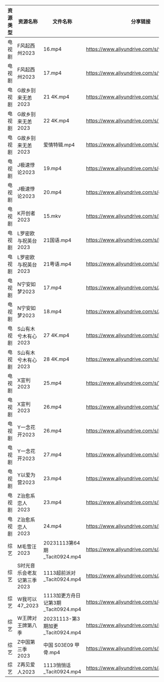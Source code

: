 | 资源类型 | 资源名称             | 文件名称                         | 分享链接                                      | 更新时间       |
| ---- | ---------------- | ---------------------------- | ----------------------------------------- | ---------- |
| 电视剧  | F风起西州2023        | 16.mp4                       | https://www.aliyundrive.com/s/yQtLhNGepAP | 2023-11-14 |
| 电视剧  | F风起西州2023        | 17.mp4                       | https://www.aliyundrive.com/s/yQtLhNGepAP | 2023-11-14 |
| 电视剧  | G故乡别来无恙2023      | 21 4K.mp4                    | https://www.aliyundrive.com/s/19Yd53iwKSU | 2023-11-14 |
| 电视剧  | G故乡别来无恙2023      | 22 4K.mp4                    | https://www.aliyundrive.com/s/19Yd53iwKSU | 2023-11-14 |
| 电视剧  | G故乡别来无恙2023      | 爱情特辑.mp4                     | https://www.aliyundrive.com/s/19Yd53iwKSU | 2023-11-14 |
| 电视剧  | J极速悖论2023        | 19.mp4                       | https://www.aliyundrive.com/s/geWN6KFM4F3 | 2023-11-14 |
| 电视剧  | J极速悖论2023        | 20.mp4                       | https://www.aliyundrive.com/s/geWN6KFM4F3 | 2023-11-14 |
| 电视剧  | K开创者2023         | 15.mkv                       | https://www.aliyundrive.com/s/N2CmALY5X1B | 2023-11-14 |
| 电视剧  | L罗密欧与祝英台2023     | 21国语.mp4                     | https://www.aliyundrive.com/s/kn6cToaQ17A | 2023-11-14 |
| 电视剧  | L罗密欧与祝英台2023     | 21粤语.mp4                     | https://www.aliyundrive.com/s/kn6cToaQ17A | 2023-11-14 |
| 电视剧  | N宁安如梦2023        | 17.mp4                       | https://www.aliyundrive.com/s/AbtbD1DVoha | 2023-11-14 |
| 电视剧  | N宁安如梦2023        | 18.mp4                       | https://www.aliyundrive.com/s/AbtbD1DVoha | 2023-11-14 |
| 电视剧  | S山有木兮木有心2023     | 27 4K.mp4                    | https://www.aliyundrive.com/s/E26JyHnrEfb | 2023-11-14 |
| 电视剧  | S山有木兮木有心2023     | 28 4K.mp4                    | https://www.aliyundrive.com/s/E26JyHnrEfb | 2023-11-14 |
| 电视剧  | X宣判2023          | 25.mp4                       | https://www.aliyundrive.com/s/WZmywrp2FQC | 2023-11-14 |
| 电视剧  | X宣判2023          | 26.mp4                       | https://www.aliyundrive.com/s/WZmywrp2FQC | 2023-11-14 |
| 电视剧  | Y一念花开2023        | 26.mp4                       | https://www.aliyundrive.com/s/pLzgi79VCnz | 2023-11-14 |
| 电视剧  | Y一念花开2023        | 27.mp4                       | https://www.aliyundrive.com/s/pLzgi79VCnz | 2023-11-14 |
| 电视剧  | Y以爱为营2023        | 23.mp4                       | https://www.aliyundrive.com/s/DLcrknc5Xuj | 2023-11-14 |
| 电视剧  | Z治愈系恋人2023       | 23.mp4                       | https://www.aliyundrive.com/s/Bu6judR2zBs | 2023-11-14 |
| 电视剧  | Z治愈系恋人2023       | 24.mp4                       | https://www.aliyundrive.com/s/Bu6judR2zBs | 2023-11-14 |
| 综艺   | M毛雪汪2023         | 20231113第64期_Tacit0924.mp4   | https://www.aliyundrive.com/s/asPqfgPRqAg | 2023-11-14 |
| 综艺   | S时光音乐会老友记第三季2023 | 1113超前派对_Tacit0924.mp4       | https://www.aliyundrive.com/s/A8SsNUgtosB | 2023-11-14 |
| 综艺   | W我可以47_2023      | 1113加更方舟日记第3期_Tacit0924.mp4  | https://www.aliyundrive.com/s/gJexcigG6Qr | 2023-11-14 |
| 综艺   | W王牌对王牌第八季        | 20231113-第3期加更_Tacit0924.mp4 | https://www.aliyundrive.com/s/msfoWynj5eP | 2023-11-14 |
| 综艺   | Z中国第三季2023       | 中国 S03E09 甲骨.mp4             | https://www.aliyundrive.com/s/NBsrLcBRNXc | 2023-11-14 |
| 综艺   | Z再见爱人2023        | 1113悄悄话_Tacit0924.mp4        | https://www.aliyundrive.com/s/aouNVWvAZxj | 2023-11-14 |

